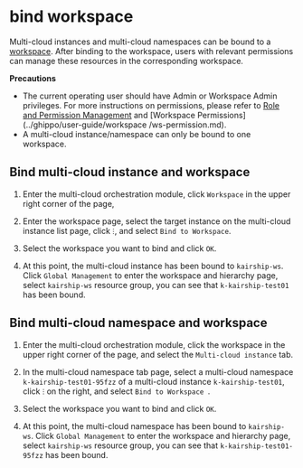# bind workspace

Multi-cloud instances and multi-cloud namespaces can be bound to a [workspace](../ghippo/user-guide/workspace/workspace.md).
After binding to the workspace, users with relevant permissions can manage these resources in the corresponding workspace.

**Precautions**

- The current operating user should have Admin or Workspace Admin privileges.
  For more instructions on permissions, please refer to [Role and Permission Management](../ghippo/user-guide/access-control/role.md) and [Workspace Permissions](../ghippo/user-guide/workspace /ws-permission.md).
- A multi-cloud instance/namespace can only be bound to one workspace.

## Bind multi-cloud instance and workspace

1. Enter the multi-cloud orchestration module, click `Workspace` in the upper right corner of the page,

    <!--screenshot-->

2. Enter the workspace page, select the target instance on the multi-cloud instance list page, click `ⵗ`, and select `Bind to Workspace`.

    <!--screenshot-->

3. Select the workspace you want to bind and click `OK`.

    <!--screenshot-->

4. At this point, the multi-cloud instance has been bound to `kairship-ws`.
    Click `Global Management` to enter the workspace and hierarchy page, select `kairship-ws` resource group, you can see that `k-kairship-test01` has been bound.

    <!--screenshot-->

## Bind multi-cloud namespace and workspace

1. Enter the multi-cloud orchestration module, click the workspace in the upper right corner of the page, and select the `Multi-cloud instance` tab.

    <!--screenshot-->

2. In the multi-cloud namespace tab page, select a multi-cloud namespace `k-kairship-test01-95fzz` of a multi-cloud instance `k-kairship-test01`, click `ⵗ` on the right, and select `Bind to Workspace `.

    <!--screenshot-->

3. Select the workspace you want to bind and click `OK`.

    <!--screenshot-->

4. At this point, the multi-cloud namespace has been bound to `kairship-ws`.
    Click `Global Management` to enter the workspace and hierarchy page, select `kairship-ws` resource group, you can see that `k-kairship-test01-95fzz` has been bound.

    <!--screenshot-->